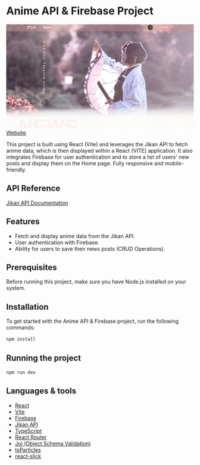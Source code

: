 # Anime API & Firebase Project

<!-- Image -->
![Anime API & Firebase Project](./anime-api-firebase.jpg)
[Website](https://anime-api-firebase.vercel.app/)

This project is built using React (Vite) and leverages the Jikan API to fetch anime data, which is then displayed within a React (VITE) application. 
It also integrates Firebase for user authentication and to store a list of users' new posts and display them on the Home page.
Fully responsive and mobile-friendly.

## API Reference
[Jikan API Documentation](https://docs.api.jikan.moe/)

## Features
- Fetch and display anime data from the Jikan API.
- User authentication with Firebase.
- Ability for users to save their news posts (CRUD Operations).

## Prerequisites
Before running this project, make sure you have Node.js installed on your system.

## Installation

To get started with the Anime API & Firebase project, run the following commands:

```bash
npm install
```

## Running the project
```bash
npm run dev
```

## Languages & tools
- [React](https://reactjs.org/)
- [Vite](https://vitejs.dev/)
- [Firebase](https://firebase.google.com/)
- [Jikan API](https://jikan.moe/)
- [TypeScript](https://www.typescriptlang.org/)
- [React Router](https://reactrouter.com/)
- [Joi (Object Schema Validation)](https://joi.dev/)
- [tsParticles](https://particles.js.org/)
- [react-slick](https://react-slick.neostack.com/)


